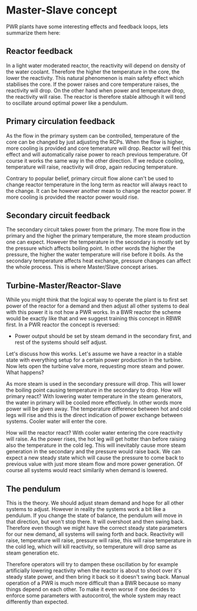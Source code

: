 # Master-Slave concept 

PWR plants have some interesting effects and feedback loops, lets summarize them here:

## Reactor feedback

In a light water moderated reactor, the reactivity will depend on density of the water coolant. Therefore the higher the temperature in the core, the lower the reactivity. This natural phenomenon is main safety effect which stabilises the core. If the power raises and core temperature raises, the reactivity will drop. On the other hand when power and temperature drop, the reactivity will raise. The reactor is therefore stable although it will tend to oscillate around optimal power like a pendulum.

## Primary circulation feedback

As the flow in the primary system can be controlled, temperature of the core can be changed by just adjusting the RCPs. When the flow is higher, more cooling is provided and core temerature will drop. Reactor will feel this effect and will automatically raise power to reach previous temperature. Of course it works the same way in the other direction. If we reduce cooling, temperature will raise, reactivity will drop, again reducing temperature.

Contrary to popular belief, primary circuit flow alone can't be used to change reactor temperature in the long term as reactor will always react to the change. It can be however another mean to change the reactor power. If more cooling is provided the reactor power would rise.

## Secondary circuit feedback

The secondary circuit takes power from the primary. The more flow in the primary and the higher the primary temperature, the more steam production one can expect. However the temperature in the secondary is mostly set by the pressure which affects boiling point. In other words the higher the pressure, the higher the water temperature will rise before it boils. As the secondary temperature affects heat exchange, pressure changes can affect the whole process. This is where Master/Slave concept arises.

## Turbine-Master/Reactor-Slave

While you might think that the logical way to operate the plant is to first set power of the reactor for a demand and then adjust all other systems to deal with this power it is not how a PWR works. In a BWR reactor the scheme would be exactly like that and we suggest training this concept in RBWR first. In a PWR reactor the concept is reversed:

- Power output should be set by steam demand in the secondary first, and rest of the systems should self adjust.

Let's discuss how this works. Let's assume we have a reactor in a stable state with everything setup for a certain power production in the turbine. Now lets open the turbine valve more, requesting more steam and power. What happens?

As more steam is used in the secondary pressure will drop. This will lower the boiling point causing temperature in the secondary to drop. How will primary react? With lowering water temperature in the steam generators, the water in primary will be cooled more effectively. In other words more power will be given away. The temperature difference between hot and cold legs will rise and this is the direct indication of power exchange between systems. Cooler water will enter the core.

How will the reactor react? With cooler water entering the core reactivity will raise. As the power rises, the hot leg will get hotter than before raising also the temperature in the cold leg. This will inevitably cause more steam generation in the secondary and the pressure would raise back. We can expect a new steady state which will cause the pressure to come back to previous value with just more steam flow and more power generation. Of course all systems would react similarily when demand is lowered.

## The pendulum

This is the theory. We should adjust steam demand and hope for all other systems to adjust. However in reality the systems work a bit like a pendulum. If you change the state of balance, the pendulum will move in that direction, but won't stop there. It will overshoot and then swing back. Therefore even though we might have the correct steady state parameters for our new demand, all systems will swing forth and back. Reactivity will raise, temperature will raise, pressure will raise, this will raise temperature in the cold leg, which will kill reactivity, so temperature will drop same as steam generation etc.

Therefore operators will try to dampen these oscillation by for example artificially lowering reactivity when the reactor is about to shoot over it's steady state power, and then bring it back so it doesn't swing back. Manual operation of a PWR is much more difficult than a BWR because so many things depend on each other. To make it even worse if one decides to enforce some parameters with autocontrol, the whole system may react differently than expected.
